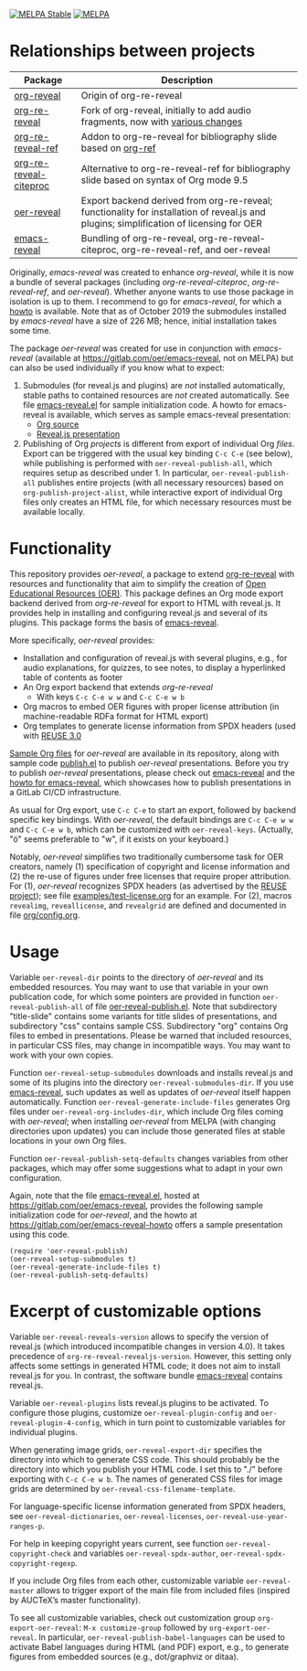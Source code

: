 <!--- Local IspellDict: en -->
<!--- SPDX-FileCopyrightText: 2018-2021 Jens Lechtenbörger -->
<!--- SPDX-License-Identifier: CC0-1.0 -->

[![MELPA Stable](https://stable.melpa.org/packages/oer-reveal-badge.svg)](https://stable.melpa.org/#/oer-reveal)
[![MELPA](https://melpa.org/packages/oer-reveal-badge.svg)](https://melpa.org/#/oer-reveal)

# Relationships between projects

| Package                                                                 | Description                                                                                                                                      |
|-------------------------------------------------------------------------|--------------------------------------------------------------------------------------------------------------------------------------------------|
| [org-reveal](https://github.com/yjwen/org-reveal)                       | Origin of org-re-reveal                                                                                                                          |
| [org-re-reveal](https://gitlab.com/oer/org-re-reveal)                   | Fork of org-reveal, initially to add audio fragments, now with [various changes](https://gitlab.com/oer/org-re-reveal/blob/master/CHANGELOG.org) |
| [org-re-reveal-ref](https://gitlab.com/oer/org-re-reveal-ref)           | Addon to org-re-reveal for bibliography slide based on [org-ref](https://github.com/jkitchin/org-ref)                                            |
| [org-re-reveal-citeproc](https://gitlab.com/oer/org-re-reveal-citeproc) | Alternative to org-re-reveal-ref for bibliography slide based on syntax of Org mode 9.5                                                          |
| [oer-reveal](https://gitlab.com/oer/oer-reveal)                         | Export backend derived from org-re-reveal; functionality for installation of reveal.js and plugins; simplification of licensing for OER          |
| [emacs-reveal](https://gitlab.com/oer/emacs-reveal/)                    | Bundling of org-re-reveal, org-re-reveal-citeproc, org-re-reveal-ref, and oer-reveal                                                             |

Originally, *emacs-reveal* was created to enhance *org-reveal*, while
it is now a bundle of several packages (including *org-re-reveal-citeproc*,
*org-re-reveal-ref*, and *oer-reveal*).
Whether anyone wants to use those package in isolation is up to them.
I recommend to go for *emacs-reveal*, for which a
[howto](https://oer.gitlab.io/emacs-reveal-howto/howto.html) is
available.  Note that as of October 2019 the submodules installed by
*emacs-reveal* have a size of 226 MB; hence, initial installation
takes some time.

The package *oer-reveal* was created for use in conjunction with
*emacs-reveal* (available at https://gitlab.com/oer/emacs-reveal, not
on MELPA) but can also be used individually if you know what to
expect:

1. Submodules (for reveal.js and plugins) are *not* installed
   automatically, stable paths to contained resources are *not*
   created automatically.  See file
   [emacs-reveal.el](https://gitlab.com/oer/emacs-reveal/blob/master/emacs-reveal.el)
   for sample initialization code.
   A howto for emacs-reveal is available, which serves as sample
   emacs-reveal presentation:
   - [Org source](https://gitlab.com/oer/emacs-reveal-howto)
   - [Reveal.js presentation](https://oer.gitlab.io/emacs-reveal-howto/howto.html)
2. Publishing of Org *projects* is different from export of
   individual Org *files*.  Export can be triggered with the usual
   key binding `C-c C-e` (see below), while publishing is performed
   with `oer-reveal-publish-all`, which requires setup as described
   under 1.  In particular, `oer-reveal-publish-all` publishes
   entire projects (with all necessary resources) based on
   `org-publish-project-alist`, while interactive export of
   individual Org files only creates an HTML file, for which
   necessary resources must be available locally.

# Functionality

This repository provides *oer-reveal*, a package to extend
[org-re-reveal](https://gitlab.com/oer/org-re-reveal)
with resources and functionality that aim to simplify the creation of
[Open Educational Resources (OER)](https://en.wikipedia.org/wiki/Open_educational_resources).
This package defines an Org mode export backend derived from
*org-re-reveal* for export to HTML with reveal.js.  It provides help
in installing and configuring reveal.js and several of its plugins.
This package forms the basis of [emacs-reveal](https://gitlab.com/oer/emacs-reveal).

More specifically, *oer-reveal* provides:
- Installation and configuration of reveal.js with several plugins,
  e.g., for audio explanations, for quizzes, to see notes, to display
  a hyperlinked table of contents as footer
- An Org export backend that extends *org-re-reveal*
  - With keys `C-c C-e w w` and `C-c C-e w b`
- Org macros to embed OER figures with proper license attribution (in
  machine-readable RDFa format for HTML export)
- Org templates to generate license information from SPDX headers
  (used with [REUSE 3.0](https://reuse.software/)

[Sample Org files](https://gitlab.com/oer/oer-reveal/tree/master/examples)
for *oer-reveal* are available in its repository, along with sample code
[publish.el](https://gitlab.com/oer/oer-reveal/blob/master/examples/publish.el)
to publish *oer-reveal* presentations.  Before you try to publish
*oer-reveal* presentations, please check out
[emacs-reveal](https://gitlab.com/oer/emacs-reveal) and the
[howto for emacs-reveal](https://oer.gitlab.io/emacs-reveal-howto/howto.html),
which showcases how to publish presentations in a GitLab CI/CD
infrastructure.

As usual for Org export, use `C-c C-e` to start an export, followed by
backend specific key bindings.  With *oer-reveal*, the default
bindings are `C-c C-e w w` and `C-c C-e w b`, which can be customized
with `oer-reveal-keys`.  (Actually, "ö" seems preferable to "w", if it
exists on your keyboard.)

Notably, *oer-reveal* simplifies two traditionally cumbersome task
for OER creators, namely (1) specification of copyright and license
information and (2) the re-use of figures under free licenses
that require proper attribution.  For (1), *oer-reveal* recognizes
SPDX headers (as advertised by the [REUSE project](https://reuse.software/));
see file [examples/test-license.org](examples/test-license.org) for an
example.  For (2), macros `revealimg`, `reveallicense`, and
`revealgrid` are defined and documented in file
[org/config.org](org/config.org).

# Usage

Variable `oer-reveal-dir` points to the directory of *oer-reveal* and
its embedded resources.  You may want to use that variable in your
own publication code, for which some pointers are provided in
function `oer-reveal-publish-all` of file
[oer-reveal-publish.el](oer-reveal-publish.el).
Note that subdirectory "title-slide" contains some variants for
title slides of presentations, and subdirectory "css" contains
sample CSS.  Subdirectory "org" contains Org files to embed in
presentations.  Please be warned that included resources, in
particular CSS files, may change in incompatible ways.  You may
want to work with your own copies.

Function `oer-reveal-setup-submodules` downloads and installs
reveal.js and some of its plugins into the directory
`oer-reveal-submodules-dir`.  If you use
[emacs-reveal](https://gitlab.com/oer/emacs-reveal), such updates as
well as updates of *oer-reveal* itself happen automatically.  Function
`oer-reveal-generate-include-files` generates Org files under
`oer-reveal-org-includes-dir`, which include Org files coming with
*oer-reveal*; when installing *oer-reveal* from MELPA (with changing
directories upon updates) you can include those generated files at
stable locations in your own Org files.

Function `oer-reveal-publish-setq-defaults` changes variables from
other packages, which may offer some suggestions what to adapt in
your own configuration.

Again, note that the file
[emacs-reveal.el](https://gitlab.com/oer/emacs-reveal/blob/master/emacs-reveal.el),
hosted at https://gitlab.com/oer/emacs-reveal, provides the following sample
initialization code for *oer-reveal*, and the howto at
https://gitlab.com/oer/emacs-reveal-howto offers a sample presentation
using this code.

```
(require 'oer-reveal-publish)
(oer-reveal-setup-submodules t)
(oer-reveal-generate-include-files t)
(oer-reveal-publish-setq-defaults)
```

# Excerpt of customizable options

Variable `oer-reveal-reveals-version` allows to specify the version of
reveal.js (which introduced incompatible changes in version 4.0).  It
takes precedence of `org-re-reveal-revealjs-version`.  However, this
setting only affects some settings in generated HTML code; it does not
aim to install reveal.js for you.  In contrast, the software bundle
[emacs-reveal](https://gitlab.com/oer/emacs-reveal) contains reveal.js.

Variable `oer-reveal-plugins` lists reveal.js plugins to be
activated.  To configure those plugins, customize
`oer-reveal-plugin-config` and `oer-reveal-plugin-4-config`, which in
turn point to customizable variables for individual plugins.

When generating image grids, `oer-reveal-export-dir` specifies
the directory into which to generate CSS code.  This should
probably be the directory into which you publish your HTML code.
I set this to "./" before exporting with `C-c C-e w b`.
The names of generated CSS files for image grids are determined by
`oer-reveal-css-filename-template`.

For language-specific license information generated from SPDX headers,
see `oer-reveal-dictionaries`, `oer-reveal-licenses`,
`oer-reveal-use-year-ranges-p`.

For help in keeping copyright years current, see function
`oer-reveal-copyright-check` and variables `oer-reveal-spdx-author`,
`oer-reveal-spdx-copyright-regexp`.

If you include Org files from each other, customizable variable
`oer-reveal-master` allows to trigger export of the main file from
included files (inspired by AUCTeX’s master functionality).

To see all customizable variables, check out customization group
`org-export-oer-reveal`:
`M-x customize-group` followed by `org-export-oer-reveal`.
In particular, `oer-reveal-publish-babel-languages` can be used to
activate Babel languages during HTML (and PDF) export, e.g., to
generate figures from embedded sources (e.g., dot/graphviz or ditaa).
